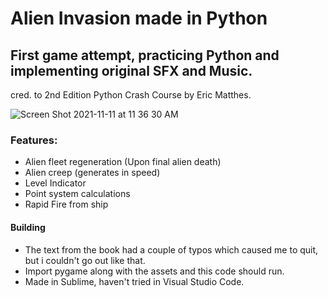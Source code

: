 # Alien Invasion made in Python
## First game attempt, practicing Python and implementing original SFX and Music.
cred. to 2nd Edition Python Crash Course by Eric Matthes.

![Screen Shot 2021-11-11 at 11 36 30 AM](https://user-images.githubusercontent.com/51924621/142139284-a4f49a37-7f70-401c-b463-66777a67251c.png)

### Features:
  - Alien fleet regeneration (Upon final alien death)
  - Alien creep (generates in speed)
  - Level Indicator
  - Point system calculations
  - Rapid Fire from ship

#### Building
 - The text from the book had a couple of typos which caused me to quit, but i couldn't go out like that. 
 - Import pygame along with the assets and this code should run.
 - Made in Sublime, haven't tried in Visual Studio Code.
